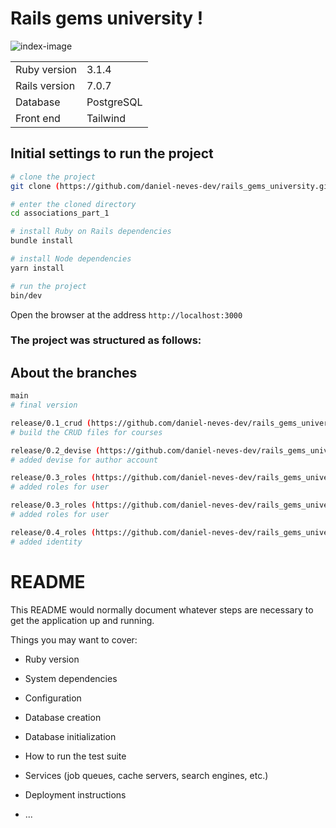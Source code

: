 # Rails gems university !
![index-image](https://github.com/daniel-neves-dev/rails_gems_university/assets/116036896/4eb06e7b-99a0-40ae-94e9-3def4a5e0131)

<table>
  <tr>
    <td>Ruby version</td>
    <td>
      3.1.4
    </td>
  </tr>
  <tr>
    <td>Rails version</td>
    <td>
      7.0.7
    </td>
  </tr>
  <tr>
    <td>Database</td>
    <td>
      PostgreSQL
    </td>
  </tr>
<tr>
    <td>Front end</td>
    <td>
      Tailwind
    </td>
  </tr>
</table>

## Initial settings to run the project

```bash
# clone the project
git clone (https://github.com/daniel-neves-dev/rails_gems_university.git)

# enter the cloned directory
cd associations_part_1

# install Ruby on Rails dependencies
bundle install

# install Node dependencies
yarn install

# run the project
bin/dev
```

Open the browser at the address `http://localhost:3000`

### The project was structured as follows:
## About the branches

```bash
main
# final version

release/0.1_crud (https://github.com/daniel-neves-dev/rails_gems_university/pull/6/files)
# build the CRUD files for courses

release/0.2_devise (https://github.com/daniel-neves-dev/rails_gems_university/pull/4/files)
# added devise for author account

release/0.3_roles (https://github.com/daniel-neves-dev/rails_gems_university/pull/5/files)
# added roles for user

release/0.3_roles (https://github.com/daniel-neves-dev/rails_gems_university/pull/5/files)
# added roles for user

release/0.4_roles (https://github.com/daniel-neves-dev/rails_gems_university/pull/7/files)
# added identity


```
# README

This README would normally document whatever steps are necessary to get the
application up and running.

Things you may want to cover:

* Ruby version

* System dependencies

* Configuration

* Database creation

* Database initialization

* How to run the test suite

* Services (job queues, cache servers, search engines, etc.)

* Deployment instructions

* ...

